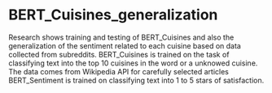 # BERT_Cuisines_generalization
Research shows training and testing of BERT_Cuisines and also the generalization of the sentiment related to each cuisine based on data collected from subreddits.
BERT_Cuisines is trained on the task of classifying text into the top 10 cuisines in the word or a unknowed cuisine. The data comes from Wikipedia API for carefully selected articles
BERT_Sentiment is trained on classifying text into 1 to 5 stars of satisfaction. 
